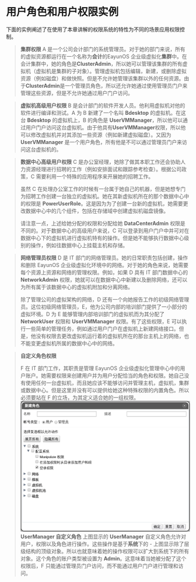 # 用户角色和用户权限实例

下面的实例阐述了在使用了本章讲解的权限系统的特性为不同的场景应用权限控制。

> **集群权限**
> A 是一个公司会计部门的系统管理员。对于她的部门来说，所有的虚拟资源都运行在一个名称为**会计**的EayunOS 企业级虚拟化**集群**中。在会计集群中，她的角色是**ClusterAdmin**，所以她可以管理该集群的所有虚拟机（虚拟机是集群的子对象）。管理虚拟机包括编辑，新建，或删除虚拟资源（例如磁盘）和做快照。但是不允许她管理该集群以外的任何资源。由于**ClusterAdmin**是一个管理员角色，所以还允许她通过使用管理员门户来管理这些资源，但是不允许她通过用户门户访问。

> **虚拟机高级用户权限**
> B 是会计部门的软件开发人员。他利用虚拟机对他的软件进行编译和测试。A 为 B 新建了一个名叫 **Bdesktop** 的虚拟机。在这台 **Bdesktop** 的虚拟机上，B 的角色是 **UserVMManager**，所以他可以通过用户门户访问这台虚拟机。由于他具有**UserVMManager**权限，所以他可以修改虚拟机并对其添加一些资源（例如新建虚拟磁盘）。又因为**UserVMManager** 是一个用户角色，所有他是不可以通过管理员门户来访问这台虚拟机的。

> **数据中心高级用户权限**
> C 是办公室经理，她除了做其本职工作还会协助人力资源经理进行招聘的工作（例如安排面试和跟踪参考检查）。根据公司政策，C 需要利用一个特殊的应用程序来开展她的招聘工作。
>
> 虽然 C 在处理办公室工作的时候有一台属于她自己的机器，但是她想专门为招聘工作创建一台独立的虚拟机。她在其新虚拟机所在的那个数据中心中的权限是 **PowerUserRole**。这是因为为了创建一台新的虚拟机，她需要更改数据中心中的几个组件，包括在存储域中创建虚拟机磁盘镜像。
>
> 请注意一点，上述给她分配的权限和分配给她 **DataCenterAdmin** 权限是不同的。对于数据中心的高级用户来说，C 可以登录到用户门户中并可对在数据中心下的虚拟机进行虚拟机特有的操作。但是她不能够执行数据中心级别的操作，例如往数据中心上挂载主机和存储。

> **网络管理员权限**
> D 是 IT 部门的网络管理员。她的日常职责包括创建，操作和删除 EayunOS 企业级虚拟化环境中的网络。对于她的角色来说，她需要每个资源上资源和网络的管理权限。例如，如果 D 具有 IT 部门数据中心的 **NetworkAdmin** 权限，她就可以在数据中心中新建以及删除网络，还可以为所有属于该数据中心的虚拟机附加和分离网络。
>
> 除了管理公司的虚拟架构的网络，D 还有一个向她报告工作的初级网络管理员。这位初级网络管理员，E，他为公司内部的培训部门提供了一小部分的虚拟环境。D 为 E 能够管理内部培训部门的虚拟机而为其分配了 **NetworkUser** 权限和 **UserVMManager** 权限。有了这些权限，E 可以执行一些简单的管理任务，例如通过用户门户在虚拟机上新建网络接口。但是，他没有权限去更改虚拟机运行着的虚拟机所在的那台主机上的网络，也不能变更虚拟机所属的数据中心中的网络。

> **自定义角色权限**
>
> F 在 IT 部门工作，其职责是管理 EayunOS 企业级虚拟化管理中心中的用户账户。她需要权限来创建用户并为用户分配恰当的角色和权限。她自己没有使用任何一台虚拟机，而且她应该不能够访问并管理主机，虚拟机，集群或数据中心。但是这里并没有可以提供给她这种特殊权限的内置角色。所以必须要站在 F 的立场，为其定义适合她的一组权限。
![UserManager Custom Role](../images/UserManager_Custom_Role.png)
**UserManager 自定义角色**
上图显示的 **UserManager** 自定义角色允许对用户，权限以及角色进行操作。这些操作是基于**系统**下的 - 上图显示除了层级结构的顶级对象。所以也就意味着她的操作权限可以扩大到系统下的所有对象。这个角色的账户类型被设置为 **Admin**。这意味着当她被分配了这个权限后，F 只能通过管理员门户访问，而不能通过用户门户进行管理和访问。

